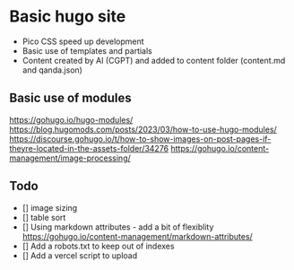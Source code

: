 # Basic hugo site

- Pico CSS speed up development
- Basic use of templates and partials
- Content created by AI (CGPT) and added to content folder (content.md and qanda.json)

## Basic use of modules

https://gohugo.io/hugo-modules/
https://blog.hugomods.com/posts/2023/03/how-to-use-hugo-modules/
https://discourse.gohugo.io/t/how-to-show-images-on-post-pages-if-theyre-located-in-the-assets-folder/34276
https://gohugo.io/content-management/image-processing/

## Todo

- [] image sizing
- [] table sort
- [] Using markdown attributes - add a bit of flexiblity
  https://gohugo.io/content-management/markdown-attributes/
- [] Add a robots.txt to keep out of indexes
- [] Add a vercel script to upload
